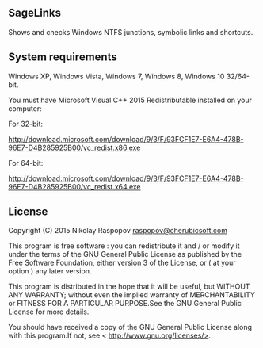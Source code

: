  SageLinks
---------------------

Shows and checks Windows NTFS junctions, symbolic links and shortcuts.

 System requirements
---------------------

Windows XP, Windows Vista, Windows 7, Windows 8, Windows 10 32/64-bit.

You must have Microsoft Visual C++ 2015 Redistributable installed on your computer:

For 32-bit:

http://download.microsoft.com/download/9/3/F/93FCF1E7-E6A4-478B-96E7-D4B285925B00/vc_redist.x86.exe

For 64-bit:

http://download.microsoft.com/download/9/3/F/93FCF1E7-E6A4-478B-96E7-D4B285925B00/vc_redist.x64.exe

 License
------------

Copyright (C) 2015 Nikolay Raspopov <raspopov@cherubicsoft.com>
    
This program is free software : you can redistribute it and / or modify
it under the terms of the GNU General Public License as published by
the Free Software Foundation, either version 3 of the License, or
( at your option ) any later version.
    
This program is distributed in the hope that it will be useful,
but WITHOUT ANY WARRANTY; without even the implied warranty of
MERCHANTABILITY or FITNESS FOR A PARTICULAR PURPOSE.See the
GNU General Public License for more details.
    
You should have received a copy of the GNU General Public License
along with this program.If not, see < http://www.gnu.org/licenses/>.
